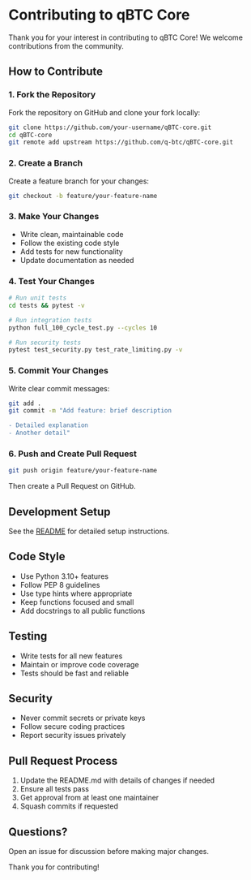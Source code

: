 # Contributing to qBTC Core

Thank you for your interest in contributing to qBTC Core! We welcome contributions from the community.

## How to Contribute

### 1. Fork the Repository

Fork the repository on GitHub and clone your fork locally:

```bash
git clone https://github.com/your-username/qBTC-core.git
cd qBTC-core
git remote add upstream https://github.com/q-btc/qBTC-core.git
```

### 2. Create a Branch

Create a feature branch for your changes:

```bash
git checkout -b feature/your-feature-name
```

### 3. Make Your Changes

- Write clean, maintainable code
- Follow the existing code style
- Add tests for new functionality
- Update documentation as needed

### 4. Test Your Changes

```bash
# Run unit tests
cd tests && pytest -v

# Run integration tests
python full_100_cycle_test.py --cycles 10

# Run security tests
pytest test_security.py test_rate_limiting.py -v
```

### 5. Commit Your Changes

Write clear commit messages:

```bash
git add .
git commit -m "Add feature: brief description

- Detailed explanation
- Another detail"
```

### 6. Push and Create Pull Request

```bash
git push origin feature/your-feature-name
```

Then create a Pull Request on GitHub.

## Development Setup

See the [README](README.md#development-setup) for detailed setup instructions.

## Code Style

- Use Python 3.10+ features
- Follow PEP 8 guidelines
- Use type hints where appropriate
- Keep functions focused and small
- Add docstrings to all public functions

## Testing

- Write tests for all new features
- Maintain or improve code coverage
- Tests should be fast and reliable

## Security

- Never commit secrets or private keys
- Follow secure coding practices
- Report security issues privately

## Pull Request Process

1. Update the README.md with details of changes if needed
2. Ensure all tests pass
3. Get approval from at least one maintainer
4. Squash commits if requested

## Questions?

Open an issue for discussion before making major changes.

Thank you for contributing!